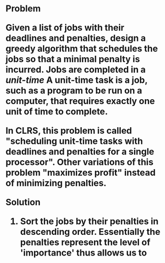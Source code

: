 <h1>Problem <br>
  <p>Given a list of jobs with their deadlines and penalties, design a greedy algorithm that schedules the jobs so that
  a minimal penalty is incurred. Jobs are completed in a <i>unit-time</i> A unit-time task is a job, such as a program to be run on a computer, that requires exactly one unit of time to complete. </p>
  
  In CLRS, this problem is called "scheduling unit-time tasks with deadlines and penalties for a single processor".
  Other variations of this problem "maximizes profit" instead of minimizing penalties. 
  
Solution <br>
  1. Sort the jobs by their penalties in descending order. Essentially the penalties represent the level of 'importance' thus allows us to
  
